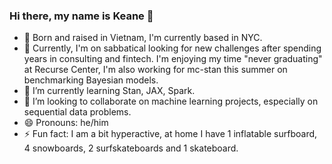 ### Hi there, my name is Keane 👋
- :house_with_garden: Born and raised in Vietnam, I'm currently based in NYC.
- 🔭 Currently, I'm on sabbatical looking for new challenges after spending years in consulting and fintech. I'm enjoying my time "never graduating" at Recurse Center, I'm also working for mc-stan this summer on benchmarking Bayesian models.  
- 🌱 I’m currently learning Stan, JAX, Spark. 
- 👯 I’m looking to collaborate on machine learning projects, especially on sequential data problems. 
- 😄 Pronouns: he/him
- ⚡ Fun fact: I am a bit hyperactive, at home I have 1 inflatable surfboard, 4 snowboards, 2 surfskateboards and 1 skateboard.   
<!--
**kn27/kn27** is a ✨ _special_ ✨ repository because its `README.md` (this file) appears on your GitHub profile.

Here are some ideas to get you started:

- 🔭 I’m currently working on ...
- 🌱 I’m currently learning ...
- 👯 I’m looking to collaborate on ...
- 🤔 I’m looking for help with ...
- 💬 Ask me about ...
- 📫 How to reach me: ...
- 😄 Pronouns: he/him
- ⚡ Fun fact: I have an inflatable surfboard, 4 snowboards, 2 surfskateboard and 1 skateboard. 
-->
